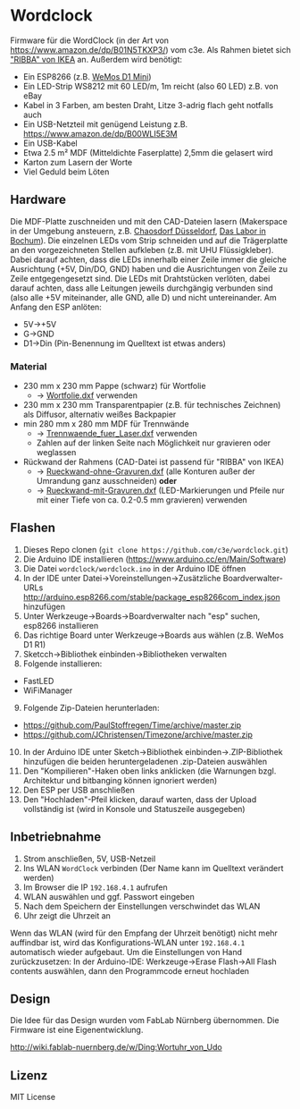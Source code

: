 # Wordclock

Firmware für die WordClock (in der Art von https://www.amazon.de/dp/B01N5TKXP3/) vom c3e. Als Rahmen bietet sich ["RIBBA" von IKEA](https://www.ikea.com/de/de/catalog/products/40378401/) an.
Außerdem wird benötigt:
* Ein ESP8266 (z.B. [WeMos D1 Mini](https://www.amazon.de/dp/B076F53B6S/))
* Ein LED-Strip WS8212 mit 60 LED/m, 1m reicht (also 60 LED) z.B. von eBay
* Kabel in 3 Farben, am besten Draht, Litze 3-adrig flach geht notfalls auch
* Ein USB-Netzteil mit genügend Leistung z.B. https://www.amazon.de/dp/B00WLI5E3M
* Ein USB-Kabel
* Etwa 2.5 m² MDF (Mitteldichte Faserplatte) 2,5mm die gelasert wird
* Karton zum Lasern der Worte
* Viel Geduld beim Löten

## Hardware

Die MDF-Platte zuschneiden und mit den CAD-Dateien lasern (Makerspace in der Umgebung ansteuern, z.B. [Chaosdorf Düsseldorf](https://wiki.chaosdorf.de/Lasercutter), [Das Labor in Bochum](https://wiki.das-labor.org/w/LABOR_Wiki)). Die einzelnen LEDs vom Strip schneiden und auf die Trägerplatte an den vorgezeichneten Stellen aufkleben (z.B. mit UHU Flüssigkleber). Dabei darauf achten, dass die LEDs innerhalb einer Zeile immer die gleiche Ausrichtung (+5V, Din/DO, GND) haben und die Ausrichtungen von Zeile zu Zeile entgegengesetzt sind.
Die LEDs mit Drahtstücken verlöten, dabei darauf achten, dass alle Leitungen jeweils durchgängig verbunden sind (also alle +5V miteinander, alle GND, alle D) und nicht untereinander.
Am Anfang den ESP anlöten:
* 5V->+5V
* G->GND
* D1->Din (Pin-Benennung im Quelltext ist etwas anders)

### Material
* 230 mm x 230 mm Pappe (schwarz) für Wortfolie
  - -> [Wortfolie.dxf](cad-files/Wortfolie.dxf) verwenden
* 230 mm x 230 mm Transparentpapier (z.B. für technisches Zeichnen) als Diffusor, alternativ weißes Backpapier
* min 280 mm x 280 mm MDF für Trennwände
  - -> [Trennwaende_fuer_Laser.dxf](cad-files/Trennwaende_fuer_Laser.dxf) verwenden
  - Zahlen auf der linken Seite nach Möglichkeit nur gravieren oder weglassen
* Rückwand der Rahmens (CAD-Datei ist passend für "RIBBA" von IKEA)
  - -> [Rueckwand-ohne-Gravuren.dxf](cad-files/Rueckwand-ohne-Gravuren.dxf) (alle Konturen außer der Umrandung ganz ausschneiden) **oder**
  - -> [Rueckwand-mit-Gravuren.dxf](cad-files/Rueckwand-mit-Gravuren.dxf) (LED-Markierungen und Pfeile nur mit einer Tiefe von ca. 0.2-0.5 mm gravieren) verwenden


## Flashen
1. Dieses Repo clonen (`git clone https://github.com/c3e/wordclock.git`)
2. Die Arduino IDE installieren (https://www.arduino.cc/en/Main/Software)
3. Die Datei `wordclock/wordclock.ino` in der Arduino IDE öffnen
4. In der IDE unter Datei->Voreinstellungen->Zusätzliche Boardverwalter-URLs http://arduino.esp8266.com/stable/package_esp8266com_index.json hinzufügen
5. Unter Werkzeuge->Boards->Boardverwalter nach "esp" suchen, esp8266 installieren
6. Das richtige Board unter Werkzeuge->Boards aus wählen (z.B. WeMos D1 R1)
7. Sketcch->Bibliothek einbinden->Bibliotheken verwalten
8. Folgende installieren:
  * FastLED
  * WiFiManager
9. Folgende Zip-Dateien herunterladen:
  * https://github.com/PaulStoffregen/Time/archive/master.zip
  * https://github.com/JChristensen/Timezone/archive/master.zip
10. In der Arduino IDE unter Sketch->Bibliothek einbinden->.ZIP-Bibliothek hinzufügen die beiden heruntergeladenen .zip-Dateien auswählen
11. Den "Kompilieren"-Haken oben links anklicken (die Warnungen bzgl. Architektur und bitbanging können ignoriert werden)
12. Den ESP per USB anschließen
13. Den "Hochladen"-Pfeil klicken, darauf warten, dass der Upload vollständig ist (wird in Konsole und Statuszeile ausgegeben)

## Inbetriebnahme

1. Strom anschließen, 5V, USB-Netzeil
2. Ins WLAN `WordClock` verbinden (Der Name kann im Quelltext verändert werden)
3. Im Browser die IP `192.168.4.1` aufrufen
4. WLAN auswählen und ggf. Passwort eingeben
5. Nach dem Speichern der Einstellungen verschwindet das WLAN
6. Uhr zeigt die Uhrzeit an

Wenn das WLAN (wird für den Empfang der Uhrzeit benötigt) nicht mehr auffindbar ist, wird das Konfigurations-WLAN unter `192.168.4.1` automatisch wieder aufgebaut. Um die Einstellungen von Hand zurückzusetzen:
In der Arduino-IDE: Werkzeuge->Erase Flash->All Flash contents auswählen, dann den Programmcode erneut hochladen

## Design

Die Idee für das Design wurden vom FabLab Nürnberg übernommen. Die Firmware ist eine Eigenentwicklung.

http://wiki.fablab-nuernberg.de/w/Ding:Wortuhr_von_Udo

## Lizenz

MIT License
